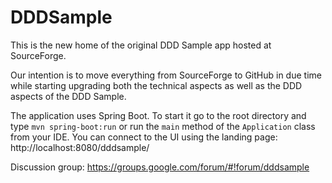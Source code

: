# DDDSample
This is the new home of the original DDD Sample app hosted at SourceForge. 

Our intention is to move everything from SourceForge to GitHub in due time
while starting upgrading both the technical aspects as well as the DDD
aspects of the DDD Sample.

The application uses Spring Boot. To start it go to the root directory and type
`mvn spring-boot:run` or run the `main` method of the `Application` class from your IDE.
You can connect to the UI using the landing page: http://localhost:8080/dddsample/

Discussion group: https://groups.google.com/forum/#!forum/dddsample
